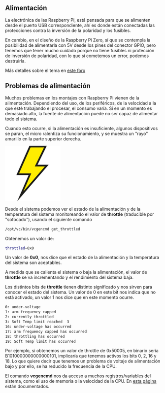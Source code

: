 ## Alimentación

La electrónica de las Raspberry Pi, está pensada para que se alimenten desde el puerto USB correspondiente, ahí es donde están conectadas las protecciones contra la inversión de la polaridad y los fusibles.

En cambio, en el diseño de la Raspberry Pi Zero, sí que se contempla la posibilidad de alimentarla con 5V desde los pines del conector GPIO, pero tenemos que tener mucho cuidado porque no tiene fusibles ni protección de inversión de polaridad, con lo que si cometemos un error, podemos destruirla.

Más detalles sobre el tema en [este foro](https://forums.raspberrypi.com/viewtopic.php?t=127965)

## Problemas de alimentación

Muchos problemas en los montajes con Raspberry Pi vienen de la alimentación. Dependiendo del uso, de los periféricos, de la velocidad a la que esté trabajando el procesar, el consumo varía. Si en un momento es demasiado alto, la fuente de alimentación puede no ser capaz de alimentar todo el sistema. 

Cuando esto ocurre, si la alimentación es insuficiente, algunos dispositivos se paran, el micro ralentiza su funcionamiento, y se muestra un "rayo" amarillo en la parte superior derecha. 

![Indicador de baja alimentación](./images/NESPi_part5_web7.png)

Desde el sistema podemos ver el estado de la alimentación y de la temperatura del sistema monitoreando el valor de **throttle** (traducible por "sofocado"), usando el siguiente comando

```sh
/opt/vc/bin/vcgencmd get_throttled
```

Obtenemos un valor de:

```sh
throttled=0x0
```

Un valor de **0x0**, nos dice que el estado de la alimentación  y la temperatura del sistema son aceptables.

A medida que se calienta el sistema o baja la alimentación, el valor de **throttle** se va incrementando y el rendimiento del sistema baja.

Los distintos bits de **throttle** tienen distinto significado y nos sirven para conocer el estado del sistema. Un valor de 0 en este bit nos indica que no está activado, un valor 1 nos dice que en este momento ocurre.

```
0: under-voltage
1: arm frequency capped
2: currently throttled
3: Soft Temp limit reached  3
16: under-voltage has occurred
17: arm frequency capped has occurred
18: throttling has occurred
19: Soft Temp limit has occurred
```

Por ejemplo, si obtenemos un valor de throttle de 0x50005, en binario sería B1010000000000000101, implicaría que tenemos activos los bits 0, 2, 16 y 18. Lo que quiere decir que tenemos un problema de voltaje de alimentación bajo y por ello, se ha reducido la frecuencia de la CPU.


El comando **vcgencmd** nos da acceso a muchos registros/variables del sistema, como el uso de memoria o la velocidad de la CPU. En [esta página](https://www.raspberrypi.com/documentation/computers/os.html#vcgencmd) están documentados.


